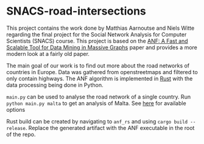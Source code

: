 # SNACS-road-intersections

This project contains the work done by Matthias Aarnoutse and Niels Witte regarding the final project for the Social Network Analysis for Computer Scientists (SNACS) course. This project is based on the [ANF: A Fast and Scalable Tool for Data Mining in Massive Graphs](http://www.cs.cmu.edu/~christos/PUBLICATIONS/kdd02-anf.pdf) paper and provides a more modern look at a fairly old paper.

The main goal of our work is to find out more about the road networks of countries in Europe. Data was gathered from openstreetmaps and filtered to only contain highways. The ANF algorithm is implemented in [Rust](https://www.rust-lang.org/) with the data processing being done in Python.

`main.py` can be used to analyse the road network of a single country. Run `python main.py malta` to get an analysis of Malta. See [here](https://download.geofabrik.de/europe.html) for available options

Rust build can be created by navigating to `anf_rs` and using `cargo build --release`. Replace the generated artifact with the ANF executable in the root of the repo.
